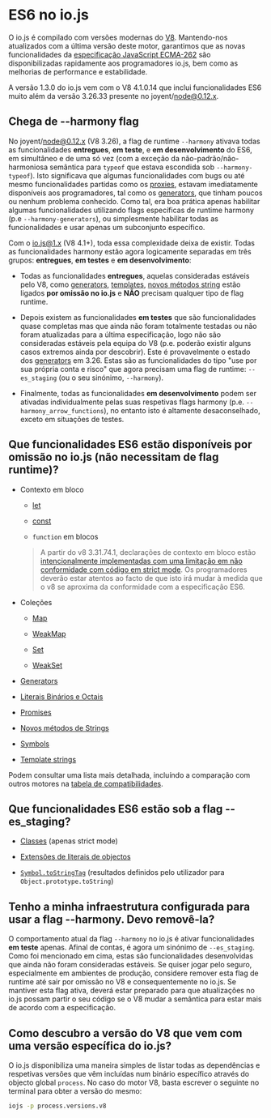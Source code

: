 # ES6 no io.js

O io.js é compilado com versões modernas do [V8](https://code.google.com/p/v8/). Mantendo-nos atualizados com a última versão deste motor, garantimos que as novas funcionalidades da [especificação JavaScript ECMA-262](http://www.ecma-international.org/publications/standards/Ecma-262.htm) são disponibilizadas rapidamente aos programadores io.js, bem como as melhorias de performance e estabilidade.

A versão 1.3.0 do io.js vem com o V8 4.1.0.14 que inclui funcionalidades ES6 muito além da versão 3.26.33 presente no joyent/node@0.12.x.

## Chega de --harmony flag

No joyent/node@0.12.x (V8 3.26), a flag de runtime `--harmony` ativava todas as funcionalidades **entregues**, **em teste**, e **em desenvolvimento** do ES6, em simultâneo e de uma só vez (com a exceção da não-padrão/não-harmoniosa semântica para `typeof` que estava escondida sob `--harmony-typeof`). Isto significava que algumas funcionalidades com bugs ou até mesmo funcionalidades partidas como os [proxies](https://developer.mozilla.org/en-US/docs/Web/JavaScript/Reference/Global_Objects/Proxy), estavam imediatamente disponíveis aos programadores, tal como os [generators](https://developer.mozilla.org/en-US/docs/Web/JavaScript/Reference/Statements/function*), que tinham poucos ou nenhum problema conhecido. Como tal, era boa prática apenas habilitar algumas funcionalidades utilizando flags específicas de runtime harmony (p.e `--harmony-generators`), ou simplesmente habilitar todas as funcionalidades e usar apenas um subconjunto específico.

Com o io.js@1.x (V8 4.1+), toda essa complexidade deixa de existir. Todas as funcionalidades harmony estão agora logicamente separadas em três grupos: **entregues**, **em testes** e **em desenvolvimento**:

* Todas as funcionalidades **entregues**, aquelas consideradas estáveis pelo V8, como [generators](https://developer.mozilla.org/en-US/docs/Web/JavaScript/Reference/Statements/function*), [templates](https://developer.mozilla.org/en-US/docs/Web/JavaScript/Reference/template_strings), [novos métodos string](https://developer.mozilla.org/en-US/docs/Web/JavaScript/New_in_JavaScript/ECMAScript_6_support_in_Mozilla#Additions_to_the_String_object) estão ligados **por omissão no io.js** e **NÃO** precisam qualquer tipo de flag runtime.

* Depois existem as funcionalidades **em testes** que são funcionalidades quase completas mas que ainda não foram totalmente testadas ou não foram atualizadas para a última especificação, logo não são consideradas estáveis pela equipa do V8 (p.e. poderão existir alguns casos extremos ainda por descobrir). Este é provavelmente o estado dos [generators](https://developer.mozilla.org/en-US/docs/Web/JavaScript/Reference/Statements/function*) em 3.26. Estas são as funcionalidades do tipo "use por sua própria conta e risco" que agora precisam uma flag de runtime: `--es_staging` (ou o seu sinónimo, `--harmony`).

* Finalmente, todas as funcionalidades **em desenvolvimento** podem ser ativadas individualmente pelas suas respetivas flags harmony (p.e. `--harmony_arrow_functions`), no entanto isto é altamente desaconselhado, exceto em situações de testes.

## Que funcionalidades ES6 estão disponíveis por omissão no io.js (não necessitam de flag runtime)?


*   Contexto em bloco

    *   [let](https://developer.mozilla.org/en-US/docs/Web/JavaScript/Reference/Statements/let)

    *   [const](https://developer.mozilla.org/en-US/docs/Web/JavaScript/Reference/Statements/const)

    *   `function` em blocos

    >A partir do v8 3.31.74.1, declarações de contexto em bloco estão [intencionalmente implementadas com uma limitação em não conformidade com código em strict mode](https://groups.google.com/forum/#!topic/v8-users/3UXNCkAU8Es). Os programadores deverão estar atentos ao facto de que isto irá mudar à medida que o v8 se aproxima da conformidade com a especificação ES6.

*   Coleções

    *   [Map](https://developer.mozilla.org/en-US/docs/Web/JavaScript/Reference/Global_Objects/Map)

    *   [WeakMap](https://developer.mozilla.org/en-US/docs/Web/JavaScript/Reference/Global_Objects/WeakMap)

    *   [Set](https://developer.mozilla.org/en-US/docs/Web/JavaScript/Reference/Global_Objects/Set)

    *   [WeakSet](https://developer.mozilla.org/en-US/docs/Web/JavaScript/Reference/Global_Objects/WeakSet)

*   [Generators](https://developer.mozilla.org/en-US/docs/Web/JavaScript/Reference/Statements/function*)

*   [Literais Binários e Octais](https://developer.mozilla.org/en-US/docs/Web/JavaScript/Reference/Lexical_grammar#Numeric_literals)

*   [Promises](https://developer.mozilla.org/en-US/docs/Web/JavaScript/Reference/Global_Objects/Promise)

*   [Novos métodos de Strings](https://developer.mozilla.org/en-US/docs/Web/JavaScript/New_in_JavaScript/ECMAScript_6_support_in_Mozilla#Additions_to_the_String_object)

*   [Symbols](https://developer.mozilla.org/en-US/docs/Web/JavaScript/Reference/Global_Objects/Symbol)

*   [Template strings](https://developer.mozilla.org/en-US/docs/Web/JavaScript/Reference/template_strings)

Podem consultar uma lista mais detalhada, incluíndo a comparação com outros motores na [tabela de compatibilidades](https://kangax.github.io/compat-table/es6/).

## Que funcionalidades ES6 estão sob a flag --es_staging?

*   [Classes](https://github.com/lukehoban/es6features#classes) (apenas strict mode)
*   [Extensões de literais de objectos](https://github.com/lukehoban/es6features#enhanced-object-literals)

*   [`Symbol.toStringTag`](https://developer.mozilla.org/en-US/docs/Web/JavaScript/Reference/Global_Objects/Symbol) (resultados definidos pelo utilizador para `Object.prototype.toString`)

## Tenho a minha infraestrutura configurada para usar a flag --harmony. Devo removê-la?

O comportamento atual da flag `--harmony` no io.js é ativar funcionalidades **em teste** apenas. Afinal de contas, é agora um sinónimo de `--es_staging`. Como foi mencionado em cima, estas são funcionalidades desenvolvidas que ainda não foram consideradas estáveis. Se quiser jogar pelo seguro, especialmente em ambientes de produção, considere remover esta flag de runtime até sair por omissão no V8 e consequentemente no io.js. Se mantiver esta flag ativa, deverá estar preparado para que atualizações no io.js possam partir o seu código se o V8 mudar a semântica para estar mais de acordo com a especificação.

## Como descubro a versão do V8 que vem com uma versão específica do io.js?

O io.js disponibiliza uma maneira simples de listar todas as dependências e respetivas versões que vêm incluídas num binário específico através do objecto global `process`. No caso do motor V8, basta escrever o seguinte no terminal para obter a versão do mesmo:

```sh
iojs -p process.versions.v8
```
